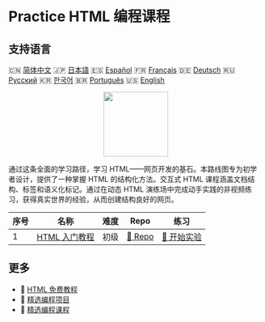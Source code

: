 # Practice HTML 编程课程

## 支持语言

🇨🇳 [简体中文](README_zh.md) 🇯🇵 [日本語](README_ja.md) 🇪🇸 [Español](README_es.md) 🇫🇷 [Français](README_fr.md) 🇩🇪 [Deutsch](README_de.md) 🇷🇺 [Русский](README_ru.md) 🇰🇷 [한국어](README_ko.md) 🇧🇷 [Português](README_pt.md) 🇺🇸 [English](README.md) 

<div align="center">
<img width="128px" src="https://file.labex.io/path/NrasuEoAvSam.png">
</div>

通过这条全面的学习路径，学习 HTML——网页开发的基石。本路线图专为初学者设计，提供了一种掌握 HTML 的结构化方法。交互式 HTML 课程涵盖文档结构、标签和语义化标记。通过在动态 HTML 演练场中完成动手实践的非视频练习，获得真实世界的经验，从而创建结构良好的网页。

|   序号 | 名称                                                            | 难度   | Repo                                                        | 练习                                                          |
|--------|-----------------------------------------------------------------|--------|-------------------------------------------------------------|---------------------------------------------------------------|
|      1 | [HTML 入门教程](https://labex.io/zh/courses/html-for-beginners) | 初级   | [🔗 Repo](https://github.com/labex-labs/html-for-beginners) | [🚀 开始实验](https://labex.io/zh/courses/html-for-beginners) |

## 更多

- 🔗 [HTML 免费教程](https://github.com/labex-labs/html-free-tutorials)
- 🔗 [精选编程项目](https://github.com/labex-labs/awesome-programming-projects)
- 🔗 [精选编程课程](https://github.com/labex-labs/awesome-programming-courses)

